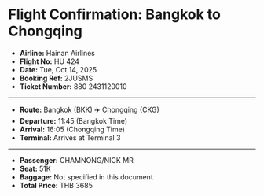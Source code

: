 # Flight Confirmation: Bangkok to Chongqing

- **Airline:** Hainan Airlines
- **Flight No:** HU 424
- **Date:** Tue, Oct 14, 2025
- **Booking Ref:** 2JUSMS
- **Ticket Number:** 880 2431120010

---

- **Route:** Bangkok (BKK) ✈️ Chongqing (CKG)
- **Departure:** 11:45 (Bangkok Time)
- **Arrival:** 16:05 (Chongqing Time)
- **Terminal:** Arrives at Terminal 3

---

- **Passenger:** CHAMNONG/NICK MR
- **Seat:** 51K
- **Baggage:** Not specified in this document
- **Total Price:** THB 3685

